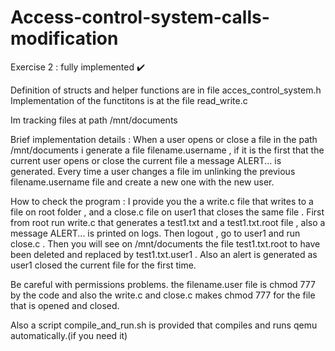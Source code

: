 # Access-control-system-calls-modification
Exercise 2 : fully implemented ✔️

Definition of structs and helper functions are in file acces_control_system.h
Implementation of the functitons  is at the file read_write.c

Im tracking files at path /mnt/documents

Brief implementation details : When a user opens or close a file in the path /mnt/documents i generate
a file filename.username , if it is the first that the current user opens or close the current file
a message ALERT... is generated. Every time a user changes a file im unlinking  the previous  filename.username 
file and create a new one with the new user.

How to check the program : I provide you the a write.c  file that writes to  a file on root folder ,
and a close.c file on user1 that closes the same file .
First from root run write.c that generates a test1.txt and a test1.txt.root file , also a message ALERT...
is printed on logs. Then logout , go to user1 and run close.c . Then you will see on /mnt/documents the 
file test1.txt.root to have been deleted and replaced by test1.txt.user1 . Also an alert is generated
as user1 closed the current file for the first time.

Be careful with permissions problems. the filename.user file is chmod 777 by the code and also the 
write.c and close.c makes chmod 777 for the file that is opened and closed.

Also a script compile_and_run.sh is provided that compiles and runs qemu automatically.(if you need it)


